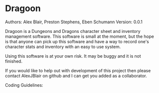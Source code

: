 # Dragoon

Authors: Alex Blair, Preston Stephens, Eben Schumann
Version: 0.0.1

Dragoon is a Dungeons and Dragons character sheet and inventory management software. This software is small at the moment, but the hope is that anyone can pick up this software and have a way to record one's character stats and inventory with an easy to use system.

Using this software is at your own risk. It may be buggy and it is not finished. 

If you would like to help out with development of this project then please contact AlexJBlair on github and I can get you added as a collaborator. 

Coding Guidelines: 



